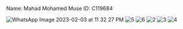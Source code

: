 Name: Mahad Mohamed Muse
ID: C119684






![WhatsApp Image 2023-02-03 at 11 32 27 PM](https://user-images.githubusercontent.com/124394775/216706272-74d8fbb5-e8ce-4f06-8176-d008b70e9ade.jpeg)
![5](https://user-images.githubusercontent.com/124394775/216706629-f318e5a5-f0c5-4b1e-bc60-50f18797eb4e.jpg)
![6](https://user-images.githubusercontent.com/124394775/216706645-43fde5ad-29a7-4d53-b15f-38b5958f68ba.jpg)
![2](https://user-images.githubusercontent.com/124394775/216706650-2969f094-2588-430f-a621-4bbada0cdc2c.jpg)
![3](https://user-images.githubusercontent.com/124394775/216706652-52bc998e-c865-4769-bbf5-4cf977f49962.jpg)
![4](https://user-images.githubusercontent.com/124394775/216706660-aaa180aa-af80-446c-af3a-6d5150448e6e.jpg)

